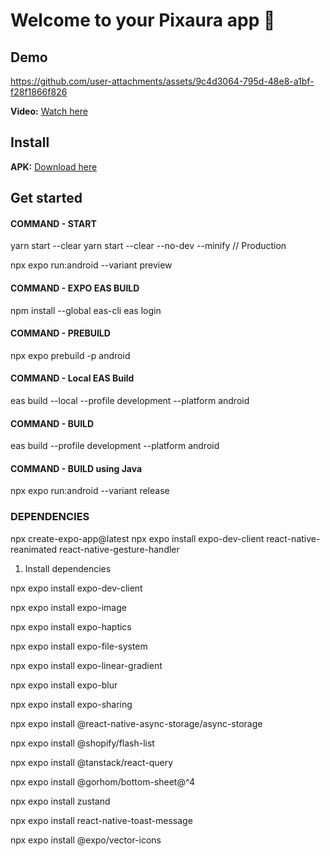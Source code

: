 # Welcome to your Pixaura app 👋

## Demo


https://github.com/user-attachments/assets/9c4d3064-795d-48e8-a1bf-f28f1866f826


 **Video:** [Watch here](https://github.com/user-attachments/assets/9c4d3064-795d-48e8-a1bf-f28f1866f826)

## Install

**APK:** [Download here](https://raw.githubusercontent.com/annnmol/pixaura/dev/com.annnmol.pixaura.apk)

## Get started

#### COMMAND - START
yarn start --clear
yarn start --clear --no-dev --minify  // Production

npx expo run:android --variant preview

#### COMMAND - EXPO EAS BUILD
npm install --global eas-cli
eas login

#### COMMAND - PREBUILD
npx expo prebuild -p android

#### COMMAND - Local EAS Build
eas build --local --profile development --platform android

#### COMMAND - BUILD 
eas build --profile development --platform android

#### COMMAND - BUILD using Java
npx expo run:android --variant release

### DEPENDENCIES
npx create-expo-app@latest
npx expo install expo-dev-client react-native-reanimated react-native-gesture-handler

1. Install dependencies

npx expo install expo-dev-client

npx expo install expo-image

npx expo install expo-haptics

npx expo install expo-file-system

npx expo install expo-linear-gradient

npx expo install expo-blur

npx expo install expo-sharing

npx expo install @react-native-async-storage/async-storage

npx expo install @shopify/flash-list

npx expo install @tanstack/react-query

npx expo install @gorhom/bottom-sheet@^4

npx expo install zustand

npx expo install react-native-toast-message

npx expo install @expo/vector-icons
